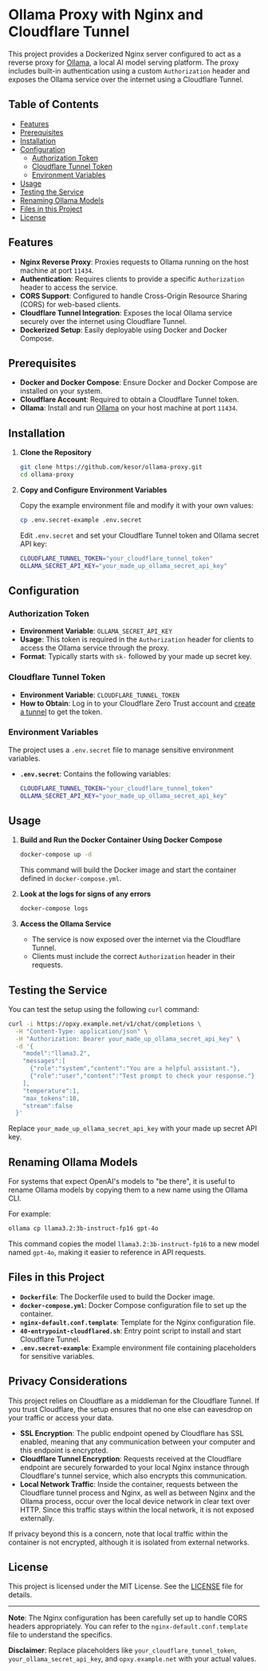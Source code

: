 # Ollama Proxy with Nginx and Cloudflare Tunnel

This project provides a Dockerized Nginx server configured to act as a
reverse proxy for [Ollama](https://github.com/jmorganca/ollama), a local
AI model serving platform. The proxy includes built-in authentication
using a custom `Authorization` header and exposes the Ollama service
over the internet using a Cloudflare Tunnel.

## Table of Contents

- [Features](#features)
- [Prerequisites](#prerequisites)
- [Installation](#installation)
- [Configuration](#configuration)
  - [Authorization Token](#authorization-token)
  - [Cloudflare Tunnel Token](#cloudflare-tunnel-token)
  - [Environment Variables](#environment-variables)
- [Usage](#usage)
- [Testing the Service](#testing-the-service)
- [Renaming Ollama Models](#renaming-ollama-models)
- [Files in this Project](#files-in-this-project)
- [License](#license)

## Features

- **Nginx Reverse Proxy**: Proxies requests to Ollama running on the host machine at port `11434`.
- **Authentication**: Requires clients to provide a specific `Authorization` header to access the service.
- **CORS Support**: Configured to handle Cross-Origin Resource Sharing (CORS) for web-based clients.
- **Cloudflare Tunnel Integration**: Exposes the local Ollama service securely over the internet using Cloudflare Tunnel.
- **Dockerized Setup**: Easily deployable using Docker and Docker Compose.

## Prerequisites

- **Docker and Docker Compose**: Ensure Docker and Docker Compose are installed on your system.
- **Cloudflare Account**: Required to obtain a Cloudflare Tunnel token.
- **Ollama**: Install and run [Ollama](https://github.com/jmorganca/ollama) on your host machine at port `11434`.

## Installation

1. **Clone the Repository**

   ```bash
   git clone https://github.com/kesor/ollama-proxy.git
   cd ollama-proxy
   ```

2. **Copy and Configure Environment Variables**

   Copy the example environment file and modify it with your own values:

   ```bash
   cp .env.secret-example .env.secret
   ```

   Edit `.env.secret` and set your Cloudflare Tunnel token and Ollama secret API key:

   ```bash
   CLOUDFLARE_TUNNEL_TOKEN="your_cloudflare_tunnel_token"
   OLLAMA_SECRET_API_KEY="your_made_up_ollama_secret_api_key"
   ```

## Configuration

### Authorization Token

- **Environment Variable**: `OLLAMA_SECRET_API_KEY`
- **Usage**: This token is required in the `Authorization` header for clients to access the Ollama service through the proxy.
- **Format**: Typically starts with `sk-` followed by your made up secret key.

### Cloudflare Tunnel Token

- **Environment Variable**: `CLOUDFLARE_TUNNEL_TOKEN`
- **How to Obtain**: Log in to your Cloudflare Zero Trust account and [create a tunnel](https://www.cloudflare.com/products/tunnel/) to get the token.

### Environment Variables

The project uses a `.env.secret` file to manage sensitive environment variables.

- **`.env.secret`**: Contains the following variables:

  ```bash
  CLOUDFLARE_TUNNEL_TOKEN="your_cloudflare_tunnel_token"
  OLLAMA_SECRET_API_KEY="your_made_up_ollama_secret_api_key"
  ```

## Usage

1. **Build and Run the Docker Container Using Docker Compose**

   ```bash
   docker-compose up -d
   ```

   This command will build the Docker image and start the container defined in `docker-compose.yml`.

2. **Look at the logs for signs of any errors**

   ```bash
   docker-compose logs
   ```

2. **Access the Ollama Service**

   - The service is now exposed over the internet via the Cloudflare Tunnel.
   - Clients must include the correct `Authorization` header in their requests.

## Testing the Service

You can test the setup using the following `curl` command:

```bash
curl -i https://opxy.example.net/v1/chat/completions \
  -H "Content-Type: application/json" \
  -H "Authorization: Bearer your_made_up_ollama_secret_api_key" \
  -d '{
    "model":"llama3.2",
    "messages":[
      {"role":"system","content":"You are a helpful assistant."},
      {"role":"user","content":"Test prompt to check your response."}
    ],
    "temperature":1,
    "max_tokens":10,
    "stream":false
  }'
```

Replace `your_made_up_ollama_secret_api_key` with your made up secret API key.

## Renaming Ollama Models

For systems that expect OpenAI's models to "be there", it is useful to
rename Ollama models by copying them to a new name using the Ollama CLI.

For example:

```bash
ollama cp llama3.2:3b-instruct-fp16 gpt-4o
```

This command copies the model `llama3.2:3b-instruct-fp16` to a new model
named `gpt-4o`, making it easier to reference in API requests.

## Files in this Project

- **`Dockerfile`**: The Dockerfile used to build the Docker image.
- **`docker-compose.yml`**: Docker Compose configuration file to set up the container.
- **`nginx-default.conf.template`**: Template for the Nginx configuration file.
- **`40-entrypoint-cloudflared.sh`**: Entry point script to install and start Cloudflare Tunnel.
- **`.env.secret-example`**: Example environment file containing placeholders for sensitive variables.

## Privacy Considerations

This project relies on Cloudflare as a middleman for the Cloudflare Tunnel. If you trust Cloudflare, the setup ensures that no one else can eavesdrop on your traffic or access your data.

- **SSL Encryption**: The public endpoint opened by Cloudflare has SSL enabled, meaning that any communication between your computer and this endpoint is encrypted.
- **Cloudflare Tunnel Encryption**: Requests received at the Cloudflare endpoint are securely forwarded to your local Nginx instance through Cloudflare's tunnel service, which also encrypts this communication.
- **Local Network Traffic**: Inside the container, requests between the Cloudflare tunnel process and Nginx, as well as between Nginx and the Ollama process, occur over the local device network in clear text over HTTP. Since this traffic stays within the local network, it is not exposed externally.

If privacy beyond this is a concern, note that local traffic within the container is not encrypted, although it is isolated from external networks.

## License

This project is licensed under the MIT License. See the [LICENSE](LICENSE) file for details.

---

**Note**: The Nginx configuration has been carefully set up to handle CORS
headers appropriately. You can refer to the `nginx-default.conf.template`
file to understand the specifics.

**Disclaimer**: Replace placeholders like `your_cloudflare_tunnel_token`,
`your_ollama_secret_api_key`, and `opxy.example.net` with your actual values.
